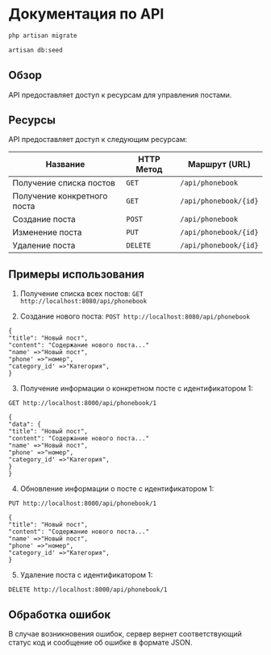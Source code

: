 # Документация по API 



```bash
php artisan migrate
```

```bash
artisan db:seed
```



## Обзор

API предоставляет доступ к ресурсам для управления постами.

## Ресурсы

API  предоставляет доступ к следующим ресурсам:


|  Название                    |HTTP Метод| Маршрут (URL)          | 
|------------------------------|----------|------------------------|
| Получение списка постов      | `GET`    | `/api/phonebook`        |
| Получение конкретного поста  | `GET`    | `/api/phonebook/{id}` |
| Создание поста               | `POST`   | `/api/phonebook`        |
| Изменение поста              | `PUT`    | `/api/phonebook/{id}` |
| Удаление поста               | `DELETE` | `/api/phonebook/{id}` |


## Примеры использования

1. Получение списка всех постов: ``GET http://localhost:8080/api/phonebook``


2. Создание нового поста:
``POST http://localhost:8080/api/phonebook``

```
{
"title": "Новый пост",
"content": "Содержание нового поста..."
"name' =>"Новый пост",
"phone' =>"номер",
"category_id' =>"Категория",
}
```


3. Получение информации о конкретном посте с идентификатором 1:

``GET http://localhost:8000/api/phonebook/1``

```
{
"data": {
"title": "Новый пост",
"content": "Содержание нового поста..."
"name' =>"Новый пост",
"phone' =>"номер",
"category_id' =>"Категория",
}
}
```

4. Обновление информации о посте с идентификатором 1:


```PUT http://localhost:8000/api/phonebook/1```

```
{
"title": "Новый пост",
"content": "Содержание нового поста..."
"name' =>"Новый пост",
"phone' =>"номер",
"category_id' =>"Категория",
}
```


5. Удаление поста с идентификатором 1:

``DELETE http://localhost:8000/api/phonebook/1``


## Обработка ошибок

В случае возникновения ошибок, сервер вернет соответствующий статус код и сообщение об ошибке в формате JSON.

